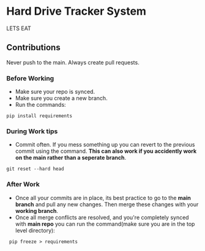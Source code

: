 # Hard Drive Tracker System
LETS EAT

## Contributions

Never push to the main. Always create pull requests. 

### Before Working

* Make sure your repo is synced.
* Make sure you create a new branch.
* Run the commands:
```
pip install requirements
```

### During Work tips 
* Commit often. If you mess something up you can revert to the previous commit using the command. <B>This can also work if you accidently work on the main rather than a seperate branch</b>.
```
git reset --hard head
```  

### After Work

* Once all your commits are in place, its best practice to go to the <B>main branch</b> and pull any new changes. Then merge these changes with your <b>working branch</b>. 
* Once all merge conflicts are resolved, and you're completely synced with <b>main repo</b> you can run the command(make sure you are in the top level directory):
```
 pip freeze > requirements
 ```